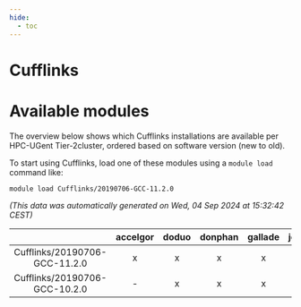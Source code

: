 ```yaml
---
hide:
  - toc
---
```


Cufflinks
=========

# Available modules


The overview below shows which Cufflinks installations are available per HPC-UGent Tier-2cluster, ordered based on software version (new to old).

To start using Cufflinks, load one of these modules using a `module load` command like:

```shell
module load Cufflinks/20190706-GCC-11.2.0
```

*(This data was automatically generated on Wed, 04 Sep 2024 at 15:32:42 CEST)*  

| |accelgor|doduo|donphan|gallade|joltik|shinx|skitty|
| :---: | :---: | :---: | :---: | :---: | :---: | :---: | :---: |
|Cufflinks/20190706-GCC-11.2.0|x|x|x|x|x|-|x|
|Cufflinks/20190706-GCC-10.2.0|-|x|x|x|x|-|x|
